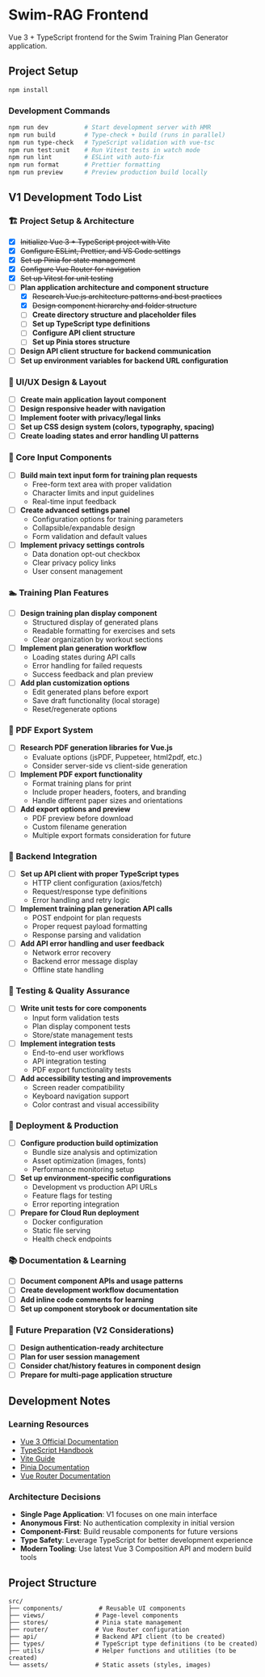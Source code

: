 # Swim-RAG Frontend

Vue 3 + TypeScript frontend for the Swim Training Plan Generator application.

## Project Setup

```sh
npm install
```

### Development Commands

```sh
npm run dev          # Start development server with HMR
npm run build        # Type-check + build (runs in parallel)
npm run type-check   # TypeScript validation with vue-tsc
npm run test:unit    # Run Vitest tests in watch mode
npm run lint         # ESLint with auto-fix
npm run format       # Prettier formatting
npm run preview      # Preview production build locally
```

## V1 Development Todo List

### 🏗️ Project Setup & Architecture

- [x] ~~Initialize Vue 3 + TypeScript project with Vite~~
- [x] ~~Configure ESLint, Prettier, and VS Code settings~~
- [x] ~~Set up Pinia for state management~~
- [x] ~~Configure Vue Router for navigation~~
- [x] ~~Set up Vitest for unit testing~~
- [ ] **Plan application architecture and component structure**
  - [x] ~~Research Vue.js architecture patterns and best practices~~
  - [x] ~~Design component hierarchy and folder structure~~
  - [ ] **Create directory structure and placeholder files**
  - [ ] **Set up TypeScript type definitions**
  - [ ] **Configure API client structure**
  - [ ] **Set up Pinia stores structure**
- [ ] **Design API client structure for backend communication**
- [ ] **Set up environment variables for backend URL configuration**

### 🎨 UI/UX Design & Layout

- [ ] **Create main application layout component**
- [ ] **Design responsive header with navigation**
- [ ] **Implement footer with privacy/legal links**
- [ ] **Set up CSS design system (colors, typography, spacing)**
- [ ] **Create loading states and error handling UI patterns**

### 📝 Core Input Components

- [ ] **Build main text input form for training plan requests**
  - Free-form text area with proper validation
  - Character limits and input guidelines
  - Real-time input feedback
- [ ] **Create advanced settings panel**
  - Configuration options for training parameters
  - Collapsible/expandable design
  - Form validation and default values
- [ ] **Implement privacy settings controls**
  - Data donation opt-out checkbox
  - Clear privacy policy links
  - User consent management

### 🏊 Training Plan Features

- [ ] **Design training plan display component**
  - Structured display of generated plans
  - Readable formatting for exercises and sets
  - Clear organization by workout sections
- [ ] **Implement plan generation workflow**
  - Loading states during API calls
  - Error handling for failed requests
  - Success feedback and plan preview
- [ ] **Add plan customization options**
  - Edit generated plans before export
  - Save draft functionality (local storage)
  - Reset/regenerate options

### 📄 PDF Export System

- [ ] **Research PDF generation libraries for Vue.js**
  - Evaluate options (jsPDF, Puppeteer, html2pdf, etc.)
  - Consider server-side vs client-side generation
- [ ] **Implement PDF export functionality**
  - Format training plans for print
  - Include proper headers, footers, and branding
  - Handle different paper sizes and orientations
- [ ] **Add export options and preview**
  - PDF preview before download
  - Custom filename generation
  - Multiple export formats consideration for future

### 🔌 Backend Integration

- [ ] **Set up API client with proper TypeScript types**
  - HTTP client configuration (axios/fetch)
  - Request/response type definitions
  - Error handling and retry logic
- [ ] **Implement training plan generation API calls**
  - POST endpoint for plan requests
  - Proper request payload formatting
  - Response parsing and validation
- [ ] **Add API error handling and user feedback**
  - Network error recovery
  - Backend error message display
  - Offline state handling

### 🧪 Testing & Quality Assurance

- [ ] **Write unit tests for core components**
  - Input form validation tests
  - Plan display component tests
  - Store/state management tests
- [ ] **Implement integration tests**
  - End-to-end user workflows
  - API integration testing
  - PDF export functionality tests
- [ ] **Add accessibility testing and improvements**
  - Screen reader compatibility
  - Keyboard navigation support
  - Color contrast and visual accessibility

### 🚀 Deployment & Production

- [ ] **Configure production build optimization**
  - Bundle size analysis and optimization
  - Asset optimization (images, fonts)
  - Performance monitoring setup
- [ ] **Set up environment-specific configurations**
  - Development vs production API URLs
  - Feature flags for testing
  - Error reporting integration
- [ ] **Prepare for Cloud Run deployment**
  - Docker configuration
  - Static file serving
  - Health check endpoints

### 📚 Documentation & Learning

- [ ] **Document component APIs and usage patterns**
- [ ] **Create development workflow documentation**
- [ ] **Add inline code comments for learning**
- [ ] **Set up component storybook or documentation site**

### 🔮 Future Preparation (V2 Considerations)

- [ ] **Design authentication-ready architecture**
- [ ] **Plan for user session management**
- [ ] **Consider chat/history features in component design**
- [ ] **Prepare for multi-page application structure**

## Development Notes

### Learning Resources

- [Vue 3 Official Documentation](https://vuejs.org/)
- [TypeScript Handbook](https://www.typescriptlang.org/docs/)
- [Vite Guide](https://vite.dev/guide/)
- [Pinia Documentation](https://pinia.vuejs.org/)
- [Vue Router Documentation](https://router.vuejs.org/)

### Architecture Decisions

- **Single Page Application**: V1 focuses on one main interface
- **Anonymous First**: No authentication complexity in initial version
- **Component-First**: Build reusable components for future versions
- **Type Safety**: Leverage TypeScript for better development experience
- **Modern Tooling**: Use latest Vue 3 Composition API and modern build tools

## Project Structure

```text
src/
├── components/          # Reusable UI components
├── views/              # Page-level components
├── stores/             # Pinia state management
├── router/             # Vue Router configuration
├── api/                # Backend API client (to be created)
├── types/              # TypeScript type definitions (to be created)
├── utils/              # Helper functions and utilities (to be created)
└── assets/             # Static assets (styles, images)
```

